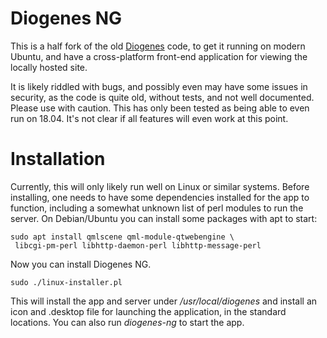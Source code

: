 Diogenes NG
===========

This is a half fork of the old
[Diogenes](https://community.dur.ac.uk/p.j.heslin/Software/Diogenes/)
code, to get it running on modern Ubuntu, and have a cross-platform
front-end application for viewing the locally hosted site.

It is likely riddled with bugs, and possibly even may have some issues
in security, as the code is quite old, without tests, and not well
documented. Please use with caution. This has only been tested as being
able to even run on 18.04. It's not clear if all features will even work
at this point.


Installation
============

Currently, this will only likely run well on Linux or similar systems.
Before installing, one needs to have some dependencies installed for the
app to function, including a somewhat unknown list of perl modules to run
the server. On Debian/Ubuntu you can install some packages with apt to
start:

```
sudo apt install qmlscene qml-module-qtwebengine \
 libcgi-pm-perl libhttp-daemon-perl libhttp-message-perl
```

Now you can install Diogenes NG.

```
sudo ./linux-installer.pl
```

This will install the app and server under _/usr/local/diogenes_ and
install an icon and .desktop file for launching the application, in the
standard locations. You can also run _diogenes-ng_ to start the app.
